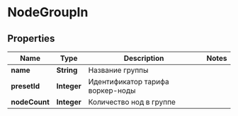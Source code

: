 

# NodeGroupIn


## Properties

| Name | Type | Description | Notes |
|------------ | ------------- | ------------- | -------------|
|**name** | **String** | Название группы |  |
|**presetId** | **Integer** | Идентификатор тарифа воркер-ноды |  |
|**nodeCount** | **Integer** | Количество нод в группе |  |



